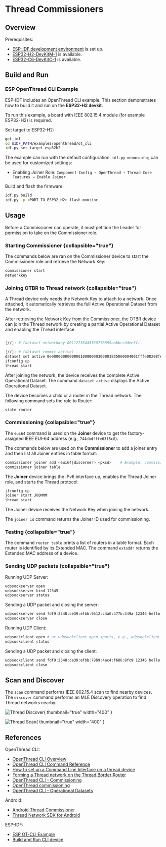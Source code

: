 <show-structure/>

# Thread Commissioners

## Overview

Prerequisites:

- [ESP-IDF development environment](ESP-IDF-Setup.md) is set up.
- [ESP32-H2-DevKitM-1](https://docs.espressif.com/projects/esp-dev-kits/en/latest/esp32h2/esp32-h2-devkitm-1/index.html)
  is available.
- [ESP32-C6-DevKitC-1](https://docs.espressif.com/projects/esp-dev-kits/en/latest/esp32c6/esp32-c6-devkitc-1/index.html)
  is available.

## Build and Run

### ESP OpenThread CLI Example

ESP-IDF includes an OpenThread CLI example. This section demonstrates how to build it and run on the
**ESP32-H2 devkit**.

To run this example, a board with IEEE 802.15.4 module (for example ESP32-H2) is required.

Set target to ESP32-H2:

```Bash
get_idf
cd $IDF_PATH/examples/openthread/ot_cli
idf.py set-target esp32h2
```

The example can run with the default configuration. `idf.py menuconfig` can be used for customized settings:

- Enabling Joiner Role: `Component Config → OpenThread → Thread Core Features → Enable Joiner`

Build and flash the firmware:

```Bash
idf.py build
idf.py -p <PORT_TO_ESP32_H2> flash monitor
```

## Usage

Before a Commissioner can operate, it must petition the Leader for permission to take on the Commissioner role.

### Starting Commissioner {collapsible="true"}

The commands below are ran on the Commissioner device to start the Commissioner role and retrieve the Network Key:

```Bash
commissioner start
networkkey
```

### Joining OTBR to Thread network {collapsible="true"}

A Thread device only needs the Network Key to attach to a network. Once attached, it automatically retrieves the full
Active Operational Dataset from the network.

After retrieving the Network Key from the Commissioner, the OTBR device can join the Thread network by creating a
partial Active Operational Dataset and enabling the Thread interface:

```Bash

[//]: # (dataset networkkey 00112233445566778899aabbccddeeff)

[//]: # (dataset commit active)
dataset set active 0e080000000000010000000300001835060004001fffe00208fe7bb701f5f1125d0708fd75cbde7c6647bd0510b3914792d44f45b6c7d76eb9306eec94030f4f70656e5468726561642d35383332010258320410e35c581af5029b054fc904a24c2b27700c0402a0fff8
ifconfig up
thread start
```

After joining the network, the device receives the complete Active Operational Dataset. The command `dataset active`
displays the Active Operational Dataset.

The device becomes a child or a router in the Thread network. The following command sets the role to Router:

```Bash
state router
```

### Commissioning {collapsible="true"}

The `eui64` command is used on the **Joiner** device to get the factory-assigned IEEE EUI-64 address (e.g.,
`744dbdfffe63f5c8`).

The commands below are used on the **Commissioner** to add a joiner entry and then list all Joiner entries in table
format:

```Bash
commissioner joiner add <eui64|discerner> <pksd>    # Example: commissioner joiner add 744dbdfffe63f5c8 J00MMM or commissioner joiner add * J00MMM
commissioner joiner table
```

The **Joiner** device brings the IPv6 interface up, enables the Thread Joiner role, and starts the Thread protocol:

```Bash
ifconfig up
joiner start J00MMM
thread start
```

The Joiner device receives the Network Key when joining the network.

The `joiner id` command returns the Joiner ID used for commissioning.

### Testing {collapsible="true"}

The command `router table` prints a list of routers in a table format. Each router is identified by its Extended MAC.
The command `extaddr` returns the Extended MAC address of a device.

### Sending UDP packets {collapsible="true"}

Running UDP Server:

```Bash
udpsockserver open
udpsockserver bind 12345
udpsockserver status
```

Sending a UDP packet and closing the server:

```Bash
udpsockserver send fdf9:2548:ce39:efbb:9612:c4a0:477b:349a 12346 hello
udpsockserver close
```

Running UDP Client:

```Bash
udpsockclient open # or udpsockclient open <port>, e.g., udpsockclient open 12345
udpsockclient status
```

Sending a UDP packet and closing the client:

```Bash
udpsockclient send fdf9:2548:ce39:efbb:79b9:4ac4:f686:8fc9 12346 hello
udpsockclient close
```

## Scan and Discover

The `scan` command performs IEEE 802.15.4 scan to find nearby devices. The `discover` command performs an MLE Discovery
operation to find Thread networks nearby.

![Thread Discover](thc_1.png){ thumbnail="true" width="400" }

![Thread Scan](thc_2.png){ thumbnail="true" width="400" }


## References

OpenThread CLI:

- [OpenThread CLI Overview](https://openthread.io/reference/cli)
- [OpenThread CLI Command Reference](https://openthread.io/reference/cli/commands)
- [How to set up a Command Line Interface on a thread device](https://mattercoder.com/codelabs/how-to-install-border-router-on-esp32/?index=..%2F..index#5)
- [Forming a Thread network on the Thread Border Router](https://openthread.io/codelabs/esp-openthread-hardware#3)
- [OpenThread CLI - Commissioning](https://github.com/openthread/ot-commissioner/tree/main/src/app/cli)
- [OpenThread commissioning](https://docs.nordicsemi.com/bundle/ncs-latest/page/nrf/protocols/thread/overview/commissioning.html)
- [OpenThread CLI - Operational Datasets](https://github.com/openthread/openthread/blob/main/src/cli/README_DATASET.md)

Android:

- [Android Thread Commissioner](https://github.com/openthread/ot-commissioner/tree/main/android)
- [Thread Network SDK for Android](https://developers.home.google.com/thread)

ESP-IDF:

- [ESP OT-CLI Example](https://github.com/espressif/esp-idf/tree/master/examples/openthread/ot_cli)
- [Build and Run CLI device](https://docs.espressif.com/projects/esp-thread-br/en/latest/dev-guide/build_and_run.html#build-and-run-the-thread-cli-device)

